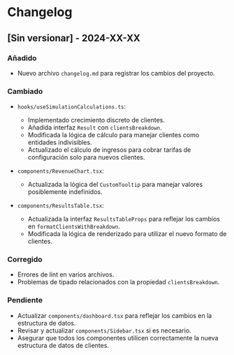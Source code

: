 # Changelog

## [Sin versionar] - 2024-XX-XX

### Añadido

- Nuevo archivo `changelog.md` para registrar los cambios del proyecto.

### Cambiado

- `hooks/useSimulationCalculations.ts`:
  - Implementado crecimiento discreto de clientes.
  - Añadida interfaz `Result` con `clientsBreakdown`.
  - Modificada la lógica de cálculo para manejar clientes como entidades indivisibles.
  - Actualizado el cálculo de ingresos para cobrar tarifas de configuración solo para nuevos clientes.

- `components/RevenueChart.tsx`:
  - Actualizada la lógica del `CustomTooltip` para manejar valores posiblemente indefinidos.

- `components/ResultsTable.tsx`:
  - Actualizada la interfaz `ResultsTableProps` para reflejar los cambios en `formatClientsWithBreakdown`.
  - Modificada la lógica de renderizado para utilizar el nuevo formato de clientes.

### Corregido

- Errores de lint en varios archivos.
- Problemas de tipado relacionados con la propiedad `clientsBreakdown`.

### Pendiente

- Actualizar `components/dashboard.tsx` para reflejar los cambios en la estructura de datos.
- Revisar y actualizar `components/Sidebar.tsx` si es necesario.
- Asegurar que todos los componentes utilicen correctamente la nueva estructura de datos de clientes.
